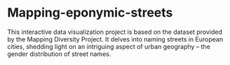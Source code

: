 # Mapping-eponymic-streets
This interactive data visualization project is based on the dataset provided by the Mapping Diversity Project. It delves into naming streets in European cities, shedding light on an intriguing aspect of urban geography – the gender distribution of street names.
